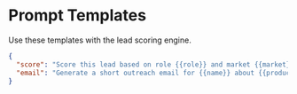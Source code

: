 # Prompt Templates

Use these templates with the lead scoring engine.

```json
{
  "score": "Score this lead based on role {{role}} and market {{market}}",
  "email": "Generate a short outreach email for {{name}} about {{product}}"
}
```
